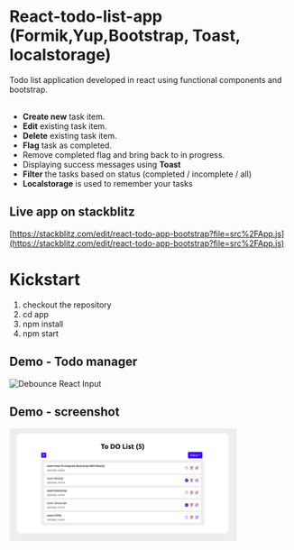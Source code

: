 # React-todo-list-app (Formik,Yup,Bootstrap, Toast, localstorage)

Todo list application developed in react using functional components and bootstrap. <br/><br/>
<ul>
<li><b>Create new</b> task item.</li>
<li><b>Edit</b> existing task item.</li> 
<li><b>Delete</b> existing task item.</li> 
<li><b>Flag</b> task as completed.</li>
<li>Remove completed flag and bring back to in progress.</li>
<li>Displaying success messages using <b>Toast</b></li> 
<li><b>Filter</b> the tasks based on status (completed / incomplete / all)</li>
<li><b>Localstorage</b> is used to remember your tasks</li> 
</ul>

## Live app on stackblitz<br/>

[https://stackblitz.com/edit/react-todo-app-bootstrap?file=src%2FApp.js](https://stackblitz.com/edit/react-todo-app-bootstrap?file=src%2FApp.js)

# Kickstart

1. checkout the repository
2. cd app
3. npm install
4. npm start

## Demo - Todo manager

![Debounce React Input](./app/react-todo-app.gif)

## Demo - screenshot
<img src="./app/react-todo-screenshot.jpg" width="80%" height="auto" />

